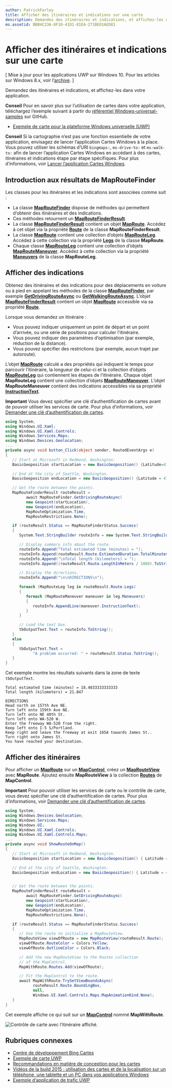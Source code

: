 ```yaml
---
author: PatrickFarley
title: Afficher des itinéraires et indications sur une carte
description: Demandez des itinéraires et indications, et affichez-les dans votre application.
ms.assetid: BBB4C23A-8F10-41D1-81EA-271BE01AED81
---
```


# Afficher des itinéraires et indications sur une carte


\[ Mise à jour pour les applications UWP sur Windows 10. Pour les articles sur Windows 8.x, voir l’[archive](http://go.microsoft.com/fwlink/p/?linkid=619132). \]


Demandez des itinéraires et indications, et affichez-les dans votre application.

**Conseil** Pour en savoir plus sur l’utilisation de cartes dans votre application, téléchargez l’exemple suivant à partir du [référentiel Windows-universal-samples](http://go.microsoft.com/fwlink/p/?LinkId=619979) sur GitHub.

-   [Exemple de carte pour la plateforme Windows universelle (UWP)](http://go.microsoft.com/fwlink/p/?LinkId=619977)

**Conseil** Si la cartographie n’est pas une fonction essentielle de votre application, envisagez de lancer l’application Cartes Windows à la place. Vous pouvez utiliser les schémas d’URI `bingmaps:`, `ms-drive-to:` et `ms-walk-to:` afin de lancer l’application Cartes Windows en accédant à des cartes, itinéraires et indications étape par étape spécifiques. Pour plus d’informations, voir [Lancer l’application Cartes Windows](https://msdn.microsoft.com/library/windows/apps/mt228341).

 

## Introduction aux résultats de MapRouteFinder


Les classes pour les itinéraires et les indications sont associées comme suit :

-   La classe [**MapRouteFinder**](https://msdn.microsoft.com/library/windows/apps/dn636938) dispose de méthodes qui permettent d’obtenir des itinéraires et des indications.
-   Ces méthodes retournent un [**MapRouteFinderResult**](https://msdn.microsoft.com/library/windows/apps/dn636939).
-   La classe [**MapRouteFinderResult**](https://msdn.microsoft.com/library/windows/apps/dn636939) contient un objet [**MapRoute**](https://msdn.microsoft.com/library/windows/apps/dn636937). Accédez à cet objet via la propriété [**Route**](https://msdn.microsoft.com/library/windows/apps/dn636940) de la classe **MapRouteFinderResult**.
-   La classe [**MapRoute**](https://msdn.microsoft.com/library/windows/apps/dn636937) contient une collection d’objets [**MapRouteLeg**](https://msdn.microsoft.com/library/windows/apps/dn636955). Accédez à cette collection via la propriété [**Legs**](https://msdn.microsoft.com/library/windows/apps/dn636973) de la classe **MapRoute**.
-   Chaque classe [**MapRouteLeg**](https://msdn.microsoft.com/library/windows/apps/dn636955) contient une collection d’objets [**MapRouteManeuver**](https://msdn.microsoft.com/library/windows/apps/dn636961). Accédez à cette collection via la propriété [**Maneuvers**](https://msdn.microsoft.com/library/windows/apps/dn636959) de la classe **MapRouteLeg**.

## Afficher des indications


Obtenez des itinéraires et des indications pour des déplacements en voiture ou à pied en appelant les méthodes de la classe [**MapRouteFinder**](https://msdn.microsoft.com/library/windows/apps/dn636938), par exemple [**GetDrivingRouteAsync**](https://msdn.microsoft.com/library/windows/apps/dn636943) ou [**GetWalkingRouteAsync**](https://msdn.microsoft.com/library/windows/apps/dn636953). L’objet [**MapRouteFinderResult**](https://msdn.microsoft.com/library/windows/apps/dn636939) contient un objet [**MapRoute**](https://msdn.microsoft.com/library/windows/apps/dn636937) accessible via sa propriété [**Route**](https://msdn.microsoft.com/library/windows/apps/dn636940).

Lorsque vous demandez un itinéraire :

-   Vous pouvez indiquer uniquement un point de départ et un point d’arrivée, ou une série de positions pour calculer l’itinéraire.
-   Vous pouvez indiquer des paramètres d’optimisation (par exemple, réduction de la distance).
-   Vous pouvez spécifier des restrictions (par exemple, aucun trajet par autoroute).

L’objet [**MapRoute**](https://msdn.microsoft.com/library/windows/apps/dn636937) calculé a des propriétés qui indiquent le temps pour parcourir l’itinéraire, la longueur de celui-ci et la collection d’objets [**MapRouteLeg**](https://msdn.microsoft.com/library/windows/apps/dn636955) qui contiennent les étapes de l’itinéraire. Chaque objet **MapRouteLeg** contient une collection d’objets [**MapRouteManeuver**](https://msdn.microsoft.com/library/windows/apps/dn636961). L’objet **MapRouteManeuver** contient des indications accessibles via sa propriété [**InstructionText**](https://msdn.microsoft.com/library/windows/apps/dn636964).

**Important** Vous devez spécifier une clé d’authentification de cartes avant de pouvoir utiliser les services de carte. Pour plus d’informations, voir [Demander une clé d’authentification de cartes](authentication-key.md).

 

```csharp
using System;
using Windows.UI.Xaml;
using Windows.UI.Xaml.Controls;
using Windows.Services.Maps;
using Windows.Devices.Geolocation;
...
private async void button_Click(object sender, RoutedEventArgs e)
{
   // Start at Microsoft in Redmond, Washington.
   BasicGeoposition startLocation = new BasicGeoposition() {Latitude=47.643,Longitude=-122.131};

   // End at the city of Seattle, Washington.
   BasicGeoposition endLocation = new BasicGeoposition() {Latitude = 47.604,Longitude= -122.329};

   // Get the route between the points.
   MapRouteFinderResult routeResult =
         await MapRouteFinder.GetDrivingRouteAsync(
         new Geopoint(startLocation),
         new Geopoint(endLocation),
         MapRouteOptimization.Time,
         MapRouteRestrictions.None);

   if (routeResult.Status == MapRouteFinderStatus.Success)
   {
      System.Text.StringBuilder routeInfo = new System.Text.StringBuilder();

      // Display summary info about the route.
      routeInfo.Append("Total estimated time (minutes) = ");
      routeInfo.Append(routeResult.Route.EstimatedDuration.TotalMinutes.ToString());
      routeInfo.Append("\nTotal length (kilometers) = ");
      routeInfo.Append((routeResult.Route.LengthInMeters / 1000).ToString());

      // Display the directions.
      routeInfo.Append("\n\nDIRECTIONS\n");

      foreach (MapRouteLeg leg in routeResult.Route.Legs)
      {
         foreach (MapRouteManeuver maneuver in leg.Maneuvers)
         {
            routeInfo.AppendLine(maneuver.InstructionText);
         }
      }

      // Load the text box.
      tbOutputText.Text = routeInfo.ToString();
   }
   else
   {
      tbOutputText.Text =
            "A problem occurred: " + routeResult.Status.ToString();
   }
}
```

Cet exemple montre les résultats suivants dans la zone de texte `tbOutputText`.

``` syntax
Total estimated time (minutes) = 18.4833333333333
Total length (kilometers) = 21.847

DIRECTIONS
Head north on 157th Ave NE.
Turn left onto 159th Ave NE.
Turn left onto NE 40th St.
Turn left onto WA-520 W.
Enter the freeway WA-520 from the right.
Keep left onto I-5 S/Portland.
Keep right and leave the freeway at exit 165A towards James St..
Turn right onto James St.
You have reached your destination.
```

## Afficher des itinéraires


Pour afficher un [**MapRoute**](https://msdn.microsoft.com/library/windows/apps/dn636937) sur un [**MapControl**](https://msdn.microsoft.com/library/windows/apps/dn637004), créez un [**MapRouteView**](https://msdn.microsoft.com/library/windows/apps/dn637122) avec **MapRoute**. Ajoutez ensuite **MapRouteView** à la collection [**Routes**](https://msdn.microsoft.com/library/windows/apps/dn637047) de **MapControl**.

**Important** Pour pouvoir utiliser les services de carte ou le contrôle de carte, vous devez spécifier une clé d’authentification de cartes. Pour plus d’informations, voir [Demander une clé d’authentification de cartes](authentication-key.md).

 

```csharp
using System;
using Windows.Devices.Geolocation;
using Windows.Services.Maps;
using Windows.UI;
using Windows.UI.Xaml.Controls;
using Windows.UI.Xaml.Controls.Maps;
...
private async void ShowRouteOnMap()
{
   // Start at Microsoft in Redmond, Washington.
   BasicGeoposition startLocation = new BasicGeoposition() { Latitude = 47.643, Longitude = -122.131 };

   // End at the city of Seattle, Washington.
   BasicGeoposition endLocation = new BasicGeoposition() { Latitude = 47.604, Longitude = -122.329 };


   // Get the route between the points.
   MapRouteFinderResult routeResult =
         await MapRouteFinder.GetDrivingRouteAsync(
         new Geopoint(startLocation),
         new Geopoint(endLocation),
         MapRouteOptimization.Time,
         MapRouteRestrictions.None);

   if (routeResult.Status == MapRouteFinderStatus.Success)
   {
      // Use the route to initialize a MapRouteView.
      MapRouteView viewOfRoute = new MapRouteView(routeResult.Route);
      viewOfRoute.RouteColor = Colors.Yellow;
      viewOfRoute.OutlineColor = Colors.Black;

      // Add the new MapRouteView to the Routes collection
      // of the MapControl.
      MapWithRoute.Routes.Add(viewOfRoute);

      // Fit the MapControl to the route.
      await MapWithRoute.TrySetViewBoundsAsync(
            routeResult.Route.BoundingBox,
            null,
            Windows.UI.Xaml.Controls.Maps.MapAnimationKind.None);
   }
}
```

Cet exemple affiche ce qui suit sur un [**MapControl**](https://msdn.microsoft.com/library/windows/apps/dn637004) nommé **MapWithRoute**.

![Contrôle de carte avec l’itinéraire affiché.](images/routeonmap.png)

## Rubriques connexes

* [Centre de développement Bing Cartes](https://www.bingmapsportal.com/)
* [Exemple de carte UWP](http://go.microsoft.com/fwlink/p/?LinkId=619977)
* [Recommandations en matière de conception pour les cartes](https://msdn.microsoft.com/library/windows/apps/dn596102)
* [Vidéos de la build 2015 : utilisation des cartes et de la localisation sur un téléphone, une tablette et un PC dans vos applications Windows](https://channel9.msdn.com/Events/Build/2015/2-757)
* [Exemple d’application de trafic UWP](http://go.microsoft.com/fwlink/p/?LinkId=619982)



<!--HONumber=May16_HO2-->


